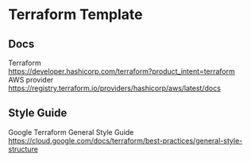 # Terraform Template

## Docs

Terraform  
<https://developer.hashicorp.com/terraform?product_intent=terraform>  
AWS provider  
<https://registry.terraform.io/providers/hashicorp/aws/latest/docs>  

## Style Guide

Google Terraform General Style Guide  
<https://cloud.google.com/docs/terraform/best-practices/general-style-structure>  
